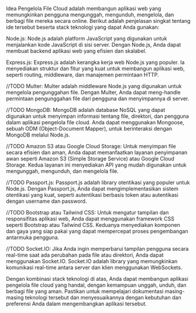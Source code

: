 Idea Pengelola File Cloud adalah membangun aplikasi web yang memungkinkan pengguna mengunggah, mengunduh, mengelola, dan berbagi file mereka secara online. Berikut adalah penjelasan singkat tentang ide tersebut beserta stack teknologi yang dapat Anda gunakan:

Node.js: Node.js adalah platform JavaScript yang digunakan untuk menjalankan kode JavaScript di sisi server. Dengan Node.js, Anda dapat membuat backend aplikasi web yang efisien dan skalabel.

Express.js: Express.js adalah kerangka kerja web Node.js yang populer. Ia menyediakan struktur dan fitur yang kuat untuk membangun aplikasi web, seperti routing, middleware, dan manajemen permintaan HTTP.

//TODO Multer: Multer adalah middleware Node.js yang digunakan untuk mengelola pengunggahan file. Dengan Multer, Anda dapat meng-handle permintaan pengunggahan file dari pengguna dan menyimpannya di server.

//TODO MongoDB: MongoDB adalah database NoSQL yang dapat digunakan untuk menyimpan informasi tentang file, direktori, dan pengguna dalam aplikasi pengelola file cloud. Anda dapat menggunakan Mongoose, sebuah ODM (Object-Document Mapper), untuk berinteraksi dengan MongoDB melalui Node.js.

//TODO Amazon S3 atau Google Cloud Storage: Untuk menyimpan file secara efisien dan aman, Anda dapat memanfaatkan layanan penyimpanan awan seperti Amazon S3 (Simple Storage Service) atau Google Cloud Storage. Kedua layanan ini menyediakan API yang mudah digunakan untuk mengunggah, mengunduh, dan mengelola file.

//TODO Passport.js: Passport.js adalah library otentikasi yang populer untuk Node.js. Dengan Passport.js, Anda dapat mengimplementasikan sistem otentikasi yang kuat, seperti autentikasi berbasis token atau autentikasi dengan username dan password.

//TODO Bootstrap atau Tailwind CSS: Untuk mengatur tampilan dan responsifitas aplikasi web, Anda dapat menggunakan framework CSS seperti Bootstrap atau Tailwind CSS. Keduanya menyediakan komponen dan gaya yang siap pakai yang dapat mempercepat proses pengembangan antarmuka pengguna.

//TODO Socket.IO: Jika Anda ingin memperbarui tampilan pengguna secara real-time saat ada perubahan pada file atau direktori, Anda dapat menggunakan Socket.IO. Socket.IO adalah library yang memungkinkan komunikasi real-time antara server dan klien menggunakan WebSockets.

Dengan kombinasi stack teknologi di atas, Anda dapat membangun aplikasi pengelola file cloud yang handal, dengan kemampuan unggah, unduh, dan berbagi file yang aman. Pastikan untuk mempelajari dokumentasi masing-masing teknologi tersebut dan menyesuaikannya dengan kebutuhan dan preferensi Anda dalam mengembangkan aplikasi tersebut.






